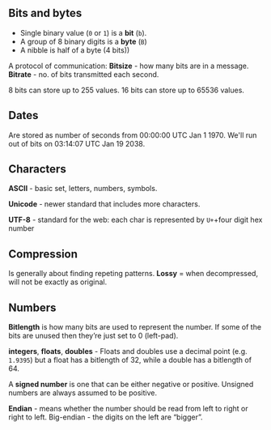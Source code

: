 ## Bits and bytes

- Single binary value (`0` or `1`) is a __bit__ (`b`).
- A group of 8 binary digits is a __byte__ (`B`)
- A nibble is half of a byte (4 bits))

A protocol of communication:
__Bitsize__ - how many bits are in a message.
__Bitrate__ - no. of bits transmitted each second.

8 bits can store up to 255 values.
16 bits can store up to 65536 values.

## Dates

Are stored as number of seconds from 00:00:00 UTC Jan 1 1970. We'll run out of bits on 03:14:07 UTC Jan 19 2038.

## Characters

__ASCII__ - basic set, letters, numbers, symbols.

__Unicode__ - newer standard that includes more characters.

__UTF-8__ - standard for the web: each char is represented by `U+`+four digit hex number

## Compression

Is generally about finding repeting patterns.
__Lossy__ = when decompressed, will not be exactly as original.

## Numbers

__Bitlength__ is how many bits are used to represent the number. If some of the bits are unused then they’re just set to 0 (left-pad).

__integers__, __floats__, __doubles__ - Floats and doubles use a decimal point (e.g. `1.9395`) but a float has a bitlength of 32, while a double has a bitlength of 64.

A __signed number__ is one that can be either negative or positive. Unsigned numbers are always assumed to be positive.

__Endian__ - means whether the number should be read from left to right or right to left. Big-endian - the digits on the left are “bigger”.
